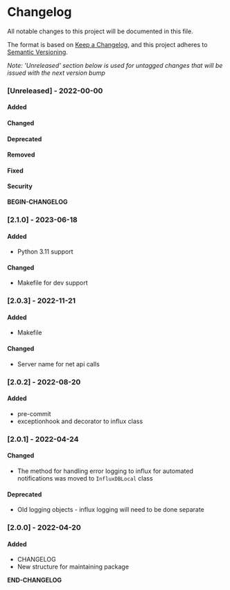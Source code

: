 # Changelog

All notable changes to this project will be documented in this file.

The format is based on [Keep a Changelog](https://keepachangelog.com/en/1.0.0/), and this project adheres to [Semantic Versioning](https://semver.org/spec/v2.0.0.html).

_Note: 'Unreleased' section below is used for untagged changes that will be issued with the next version bump_

### [Unreleased] - 2022-00-00
#### Added
#### Changed
#### Deprecated
#### Removed
#### Fixed
#### Security
__BEGIN-CHANGELOG__
 
### [2.1.0] - 2023-06-18
#### Added
 - Python 3.11 support
#### Changed
 - Makefile for dev support

### [2.0.3] - 2022-11-21
#### Added
 - Makefile
#### Changed
 - Server name for net api calls

### [2.0.2] - 2022-08-20
#### Added
 - pre-commit
 - exceptionhook and decorator to influx class

### [2.0.1] - 2022-04-24
#### Changed
 - The method for handling error logging to influx for automated notifications was moved to `InfluxDBLocal` class
#### Deprecated
 - Old logging objects - influx logging will need to be done separate

### [2.0.0] - 2022-04-20
#### Added
 - CHANGELOG
 - New structure for maintaining package

__END-CHANGELOG__
